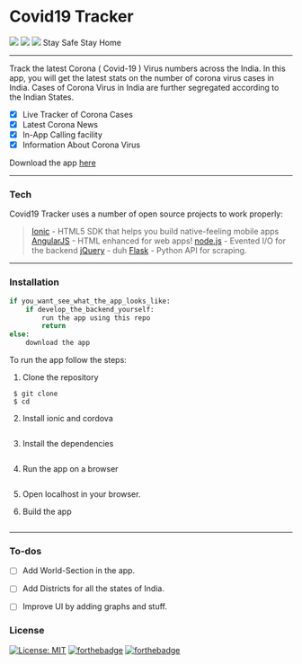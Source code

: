 # Covid19 Tracker
[![](https://img.shields.io/badge/made%20with-IONIC-blue)](https://ionicframework.com/) [![](https://img.shields.io/badge/made%20using-Angular-red)](https://angular.io/) [![](https://img.shields.io/badge/made%20with-Flask-blue)](https://flask.palletsprojects.com/en/1.1.x/)
Stay Safe Stay Home

----
Track the latest Corona ( Covid-19 ) Virus numbers across the India.
In this app, you will get the latest stats on the number of corona virus cases in India.
Cases of Corona Virus in India are further segregated according to the Indian States.

- [x] Live Tracker of Corona Cases
- [x] Latest Corona News
- [x] In-App Calling facility
- [x] Information About Corona Virus

Download the app [here](https://bit.ly/coronatracker106)

----

### Tech
Covid19 Tracker uses a number of open source projects to work properly:
> [Ionic](https://ionicframework.com/) -  HTML5 SDK that helps you build native-feeling mobile apps
[AngularJS](https://angular.io/) - HTML enhanced for web apps!
[node.js](https://nodejs.org/en/) - Evented I/O for the backend
[jQuery](https://jquery.com/) - duh
[Flask](https://flask.palletsprojects.com/en/1.1.x/) - Python API for scraping.
----

### Installation

```python
if you_want_see_what_the_app_looks_like:
    if develop_the_backend_yourself:
        run the app using this repo
        return
else:
    download the app
```

To run the app follow the steps:

1. Clone the repository

```shell
 $ git clone 
 $ cd 
```

2. Install ionic and cordova

```shell
```

3. Install the dependencies

```shell
```

4. Run the app on a browser

```shell
```

5. Open localhost in your browser.

6. Build the app
```shell
```

---

### To-dos

 - [ ]  Add World-Section in the app.
 - [ ] Add Districts for all the states of India.
 - [ ] Improve UI by adding graphs and stuff.


### License
[![License: MIT](https://img.shields.io/badge/License-MIT-green.svg)](https://opensource.org/licenses/MIT) [![forthebadge](https://forthebadge.com/images/badges/certified-snoop-lion.svg)](#) [![forthebadge](https://forthebadge.com/images/badges/built-with-love.svg)](#)
